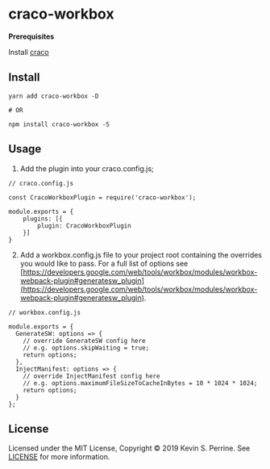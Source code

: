 # craco-workbox

**Prerequisites**

Install [craco](https://github.com/sharegate/craco)

## Install

```
yarn add craco-workbox -D

# OR

npm install craco-workbox -S
```

## Usage

1. Add the plugin into your craco.config.js;

```
// craco.config.js

const CracoWorkboxPlugin = require('craco-workbox');

module.exports = {
    plugins: [{
        plugin: CracoWorkboxPlugin
    }]
}
```

2. Add a workbox.config.js file to your project root containing the overrides you would like to pass. For a full list of options see [https://developers.google.com/web/tools/workbox/modules/workbox-webpack-plugin#generatesw_plugin](https://developers.google.com/web/tools/workbox/modules/workbox-webpack-plugin#generatesw_plugin).

```
// workbox.config.js

module.exports = {
  GenerateSW: options => {
    // override GenerateSW config here
    // e.g. options.skipWaiting = true;
    return options;
  },
  InjectManifest: options => {
    // override InjectManifest config here
    // e.g. options.maximumFileSizeToCacheInBytes = 10 * 1024 * 1024;
    return options;
  }
};
```

## License

Licensed under the MIT License, Copyright ©️ 2019 Kevin S. Perrine. See [LICENSE](LICENSE) for more information.

